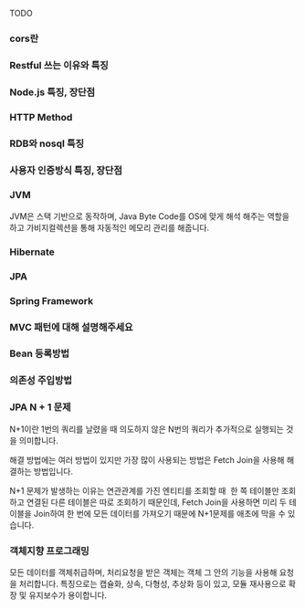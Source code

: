 TODO

### cors란

### Restful 쓰는 이유와 특징

### Node.js 특징, 장단점

### HTTP Method

### RDB와 nosql 특징

### 사용자 인증방식 특징, 장단점

### JVM

JVM은 스택 기반으로 동작하며, Java Byte Code를 OS에 맞게 해석 해주는 역할을 하고 가비지컬렉션을 통해 자동적인 메모리 관리를 해줍니다.

### Hibernate

### JPA

### Spring Framework

### MVC 패턴에 대해 설명해주세요

### Bean 등록방법

### 의존성 주입방법

### JPA N + 1 문제

N+1이란 1번의 쿼리를 날렸을 때 의도하지 않은 N번의 쿼리가 추가적으로 실행되는 것을 의미합니다.

해결 방법에는 여러 방법이 있지만 가장 많이 사용되는 방법은 Fetch Join을 사용해 해결하는 방법입니다.

N+1 문제가 발생하는 이유는 연관관계를 가진 엔티티를 조회할 때  한 쪽 테이블만 조회하고 연결된 다른 테이블은 따로 조회하기 때문인데,
Fetch Join을 사용하면 미리 두 테이블을 Join하여 한 번에 모든 데이터를 가져오기 때문에 N+1문제를 애초에 막을 수 있습니다.

### 객체지향 프로그래밍

모든 데이터를 객체취급하며, 처리요청을 받은 객체는 객체 그 안의 기능을 사용해 요청을 처리합니다.
특징으로는 캡슐화, 상속, 다형성, 추상화 등이 있고, 모듈 재사용으로 확장 및 유지보수가 용이합니다.
